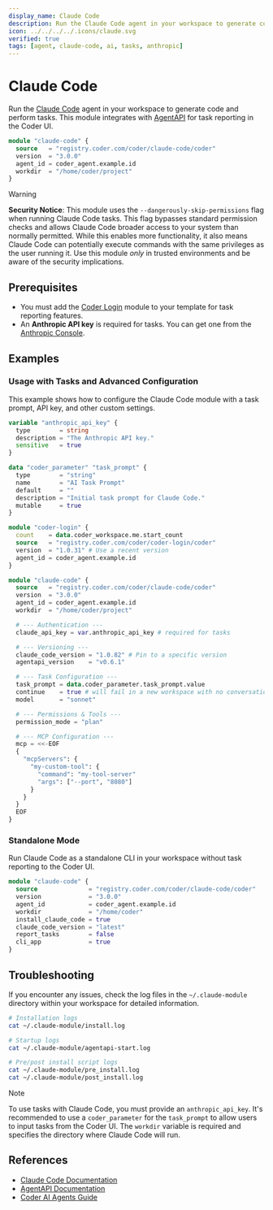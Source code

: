 ```yaml
---
display_name: Claude Code
description: Run the Claude Code agent in your workspace to generate code and perform tasks.
icon: ../../../../.icons/claude.svg
verified: true
tags: [agent, claude-code, ai, tasks, anthropic]
---
```


# Claude Code

Run the [Claude Code](https://docs.anthropic.com/en/docs/agents-and-tools/claude-code/overview) agent in your workspace to generate code and perform tasks. This module integrates with [AgentAPI](https://github.com/coder/agentapi) for task reporting in the Coder UI.

```tf
module "claude-code" {
  source   = "registry.coder.com/coder/claude-code/coder"
  version  = "3.0.0"
  agent_id = coder_agent.example.id
  workdir  = "/home/coder/project"
}
```

> [!WARNING]
> **Security Notice**: This module uses the `--dangerously-skip-permissions` flag when running Claude Code tasks. This flag bypasses standard permission checks and allows Claude Code broader access to your system than normally permitted. While this enables more functionality, it also means Claude Code can potentially execute commands with the same privileges as the user running it. Use this module _only_ in trusted environments and be aware of the security implications.

## Prerequisites

- You must add the [Coder Login](https://registry.coder.com/modules/coder-login) module to your template for task reporting features.
- An **Anthropic API key** is required for tasks. You can get one from the [Anthropic Console](https://console.anthropic.com/dashboard).

## Examples

### Usage with Tasks and Advanced Configuration

This example shows how to configure the Claude Code module with a task prompt, API key, and other custom settings.

```tf
variable "anthropic_api_key" {
  type        = string
  description = "The Anthropic API key."
  sensitive   = true
}

data "coder_parameter" "task_prompt" {
  type        = "string"
  name        = "AI Task Prompt"
  default     = ""
  description = "Initial task prompt for Claude Code."
  mutable     = true
}

module "coder-login" {
  count    = data.coder_workspace.me.start_count
  source   = "registry.coder.com/coder/coder-login/coder"
  version  = "1.0.31" # Use a recent version
  agent_id = coder_agent.example.id
}

module "claude-code" {
  source   = "registry.coder.com/coder/claude-code/coder"
  version  = "3.0.0"
  agent_id = coder_agent.example.id
  workdir  = "/home/coder/project"

  # --- Authentication ---
  claude_api_key = var.anthropic_api_key # required for tasks

  # --- Versioning ---
  claude_code_version = "1.0.82" # Pin to a specific version
  agentapi_version    = "v0.6.1"

  # --- Task Configuration ---
  task_prompt = data.coder_parameter.task_prompt.value
  continue    = true # will fail in a new workspace with no conversation/session to continue
  model       = "sonnet"

  # --- Permissions & Tools ---
  permission_mode = "plan"

  # --- MCP Configuration ---
  mcp = <<-EOF
  {
    "mcpServers": {
      "my-custom-tool": {
        "command": "my-tool-server"
        "args": ["--port", "8080"]
      }
    }
  }
  EOF
}
```

### Standalone Mode

Run Claude Code as a standalone CLI in your workspace without task reporting to the Coder UI.

```tf
module "claude-code" {
  source              = "registry.coder.com/coder/claude-code/coder"
  version             = "3.0.0"
  agent_id            = coder_agent.example.id
  workdir             = "/home/coder"
  install_claude_code = true
  claude_code_version = "latest"
  report_tasks        = false
  cli_app             = true
}
```

## Troubleshooting

If you encounter any issues, check the log files in the `~/.claude-module` directory within your workspace for detailed information.

```bash
# Installation logs
cat ~/.claude-module/install.log

# Startup logs
cat ~/.claude-module/agentapi-start.log

# Pre/post install script logs
cat ~/.claude-module/pre_install.log
cat ~/.claude-module/post_install.log
```

> [!NOTE]
> To use tasks with Claude Code, you must provide an `anthropic_api_key`. It's recommended to use a `coder_parameter` for the `task_prompt` to allow users to input tasks from the Coder UI. The `workdir` variable is required and specifies the directory where Claude Code will run.

## References

- [Claude Code Documentation](https://docs.anthropic.com/en/docs/agents-and-tools/claude-code/overview)
- [AgentAPI Documentation](https://github.com/coder/agentapi)
- [Coder AI Agents Guide](https://coder.com/docs/tutorials/ai-agents)
